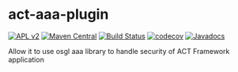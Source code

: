 # act-aaa-plugin

[![APL v2](https://img.shields.io/badge/license-Apache%202-blue.svg)](http://www.apache.org/licenses/LICENSE-2.0.html) 
[![Maven Central](https://img.shields.io/maven-central/v/org.actframework/act-aaa.svg)](http://search.maven.org/#search%7Cga%7C1%7Ca%3A%22act-aaa%22)
[![Build Status](https://travis-ci.org/actframework/act-aaa-plugin.svg?branch=master)](https://travis-ci.org/actframework/act-aaa-plugin)
[![codecov](https://codecov.io/gh/actframework/act-aaa-plugin/branch/master/graph/badge.svg)](https://codecov.io/gh/actframework/act-aaa-plugin)
[![Javadocs](http://www.javadoc.io/badge/org.actframework/act-aaa.svg?color=blue)](http://www.javadoc.io/doc/org.actframework/act-aaa)


Allow it to use osgl aaa library to handle security of ACT Framework application
